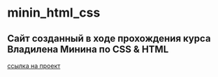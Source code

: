 # minin_html_css

## Сайт созданный в ходе прохождения курса Владилена Минина по CSS & HTML 

[ссылка на проект](https://almasnurbayev.github.io/minin_html_css/)
